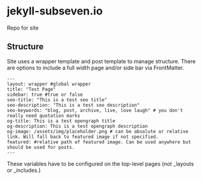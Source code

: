# jekyll-subseven.io
Repo for site

## Structure
Site uses a wrapper template and post template to manage structure. There are options to include a full width page and/or side bar via FrontMatter. 

```
---
layout: wrapper #global wrapper
title: "Test Page"
sidebar: true #true or false
seo-title: "This is a test seo title"
seo-description: "This is a test seo description"
seo-keywords: "blog, post, archive, live, love laugh" # you don't really need quotation marks
og-title: This is a test opengraph title
og-description: This is a test opengraph description
og-image: /assets/img/placeholder.png # can be absolute or relative link. Will fall back to featured image if not specified. 
featured: #relative path of featured image. Can be used anywhere but should be used for posts.
---
```

These variables have to be configured on the top-level pages (not _layouts or _includes.)
